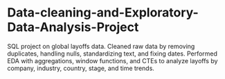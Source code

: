 # Data-cleaning-and-Exploratory-Data-Analysis-Project
SQL project on global layoffs data. Cleaned raw data by removing duplicates, handling nulls, standardizing text, and fixing dates. Performed EDA with aggregations, window functions, and CTEs to analyze layoffs by company, industry, country, stage, and time trends.
